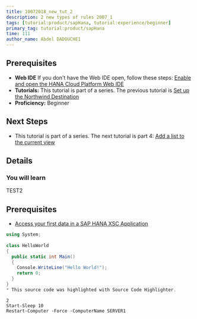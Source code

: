 ```yaml
---
title: 10072018_new_tut_2
description: 2 new types of rules 2007_1
tags: [tutorial:product/sapHana, tutorial:experience/beginner]
primary_tag: tutorial:product/sapHana
time: 111
author_name: Abdel DADOUCHE1
---
```



## Prerequisites  
 - **Web IDE** If you don't have the Web IDE open, follow these steps: [Enable and open the HANA Cloud Platform Web IDE](https://go.sap.com/developer/tutorials/sapui5-webide-open-webide.html)
 - **Tutorials:** This tutorial is part of a series.  The previous tutorial is [Set up the Northwind Destination](https://go.sap.com/developer/tutorials/hcp-create-destination.html)
- **Proficiency:** Beginner


## Next Steps
 - This tutorial is part of a series.  The next tutorial is part 4: [Add a list to the current view](https://go.sap.com/developer/tutorials/sapui5-webide-add-list.html)
  
## Details
### You will learn  
TEST2
## Prerequisites  
- [Access your first data in a SAP HANA XSC Application](http://go.sap.com/developer/tutorials/hana-data-access-authorizations.html)



```c#
using System;
 
class HelloWorld
{
  public static int Main()
  {
    Console.WriteLine("Hello World!");
    return 0;
  }
}
* This source code was highlighted with Source Code Highlighter.
```

```PowerShall
2
Start-Sleep 10
Restart-Computer -Force -ComputerName SERVER1
```
